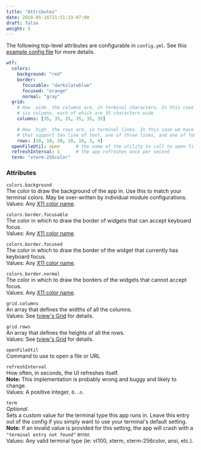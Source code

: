 ```yaml
---
title: "Attributes"
date: 2018-05-16T21:51:23-07:00
draft: false
weight: 5
---
```


The following top-level attributes are configurable in `config.yml`.
See this <a href="https://github.com/senorprogrammer/wtf/blob/master/_sample_configs/simple_config.yml">example config file</a> for more details.

```yaml
wtf:
  colors:
    background: "red"
    border:
      focusable: "darkslateblue"
      focused: "orange"
      normal: "gray"
  grid:
    # How _wide_ the columns are, in terminal characters. In this case we have
    # six columns, each of which are 35 characters wide
    columns: [35, 35, 35, 35, 35, 35]

    # How _high_ the rows are, in terminal lines. In this case we have five rows
    # that support ten line of text, one of three lines, and one of four
    rows: [10, 10, 10, 10, 10, 3, 4]
  openFileUtil: open      # the name of the utility to call to open files
  refreshInterval: 1      # the app refreshes once per second
  term: "xterm-256color"
```

### Attributes

`colors.background` <br />
The color to draw the background of the app in. Use this to match your
terminal colors. May be over-written by individual module
configurations. <br />
Values: Any <a href="https://en.wikipedia.org/wiki/X11_color_names">X11
color name</a>.

`colors.border.focusable` <br />
The color in which to draw the border of widgets that can accept
keyboard focus. <br />
Values: Any <a href="https://en.wikipedia.org/wiki/X11_color_names">X11
color name</a>.

`colors.border.focused` <br />
The color in which to draw the border of the widget that currently has
keyboard focus. <br />
Values: Any <a href="https://en.wikipedia.org/wiki/X11_color_names">X11
color name</a>.

`colors.border.normal` <br />
The color in which to draw the borders of the widgets that cannot accept
focus. <br/>
Values: Any <a href="https://en.wikipedia.org/wiki/X11_color_names">X11
color name</a>.

`grid.columns` <br />
An array that defines the widths of all the columns. <br />
Values: See <a href="https://github.com/rivo/tview/wiki/Grid">tview's
Grid</a> for details.

`grid.rows` <br />
An array that defines the heights of all the rows. <br />
Values: See <a href="https://github.com/rivo/tview/wiki/Grid">tview's
Grid</a> for details.

`openFileUtil` <br />
Command to use to open a file or URL

`refreshInterval` <br />
How often, in seconds, the UI refreshes itself. <br />
**Note:** This implementation is probably wrong and buggy and likely to
change. <br />
Values: A positive integer, `0..n`.

`term` <br />
_Optional_. <br />
Sets a custom value for the terminal type this app runs in. Leave this entry out of the config if you simply want to use your terminal's
default setting. <br />
**Note:** If an invalid value is provided for this setting, the app will
 crash with a `"terminal entry not found"` error. <br />
Values: Any valid terminal type (ie: vt100, xterm, xterm-256color, ansi,
etc.).
